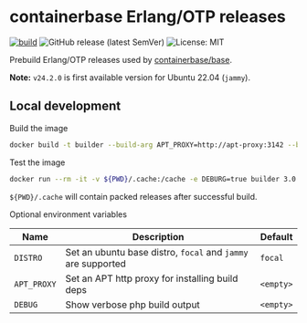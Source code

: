 # containerbase Erlang/OTP releases

[![build](https://github.com/containerbase/erlang-prebuild/actions/workflows/build.yml/badge.svg)](https://github.com/containerbase/erlang-prebuild/actions/workflows/build.yml)
![GitHub release (latest SemVer)](https://img.shields.io/github/v/release/containerbase/erlang-prebuild)
![License: MIT](https://img.shields.io/github/license/containerbase/erlang-prebuild)

Prebuild Erlang/OTP releases used by [containerbase/base](https://github.com/containerbase/base).

**Note:** `v24.2.0` is first available version for Ubuntu 22.04 (`jammy`).

## Local development

Build the image

```bash
docker build -t builder --build-arg APT_PROXY=http://apt-proxy:3142 --build-arg DISTRO=focal .
```

Test the image

```bash
docker run --rm -it -v ${PWD}/.cache:/cache -e DEBURG=true builder 3.0.0
```

`${PWD}/.cache` will contain packed releases after successful build.

Optional environment variables

| Name        | Description                                                  | Default   |
| ----------- | ------------------------------------------------------------ | --------- |
| `DISTRO`    | Set an ubuntu base distro, `focal` and `jammy` are supported | `focal`   |
| `APT_PROXY` | Set an APT http proxy for installing build deps              | `<empty>` |
| `DEBUG`     | Show verbose php build output                                | `<empty>` |
